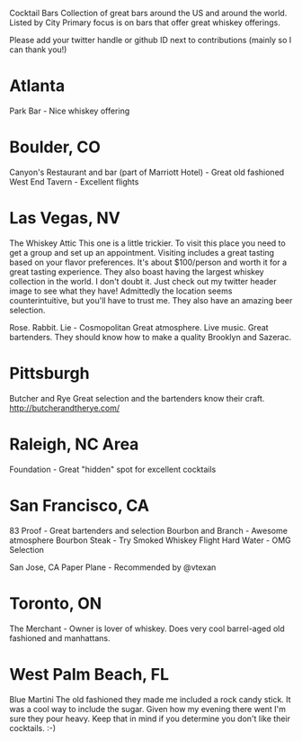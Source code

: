 Cocktail Bars
Collection of great bars around the US and around the world. Listed by City
Primary focus is on bars that offer great whiskey offerings.

Please add your twitter handle or github ID next to contributions (mainly so I can thank you!)

# Atlanta
Park Bar - Nice whiskey offering

# Boulder, CO
Canyon's Restaurant and bar (part of Marriott Hotel) - Great old fashioned
West End Tavern - Excellent flights

# Las Vegas, NV

The Whiskey Attic
This one is a little trickier. To visit this place you need to get a group and set up an appointment. Visiting includes a great tasting based on your flavor preferences. It's about $100/person and worth it for a great tasting experience.
They also boast having the largest whiskey collection in the world. I don't doubt it. Just check out my twitter header image to see what they have! Admittedly the location seems counterintuitive, but you'll have to trust me. They also have an amazing beer selection.

Rose. Rabbit. Lie - Cosmopolitan
Great atmosphere. Live music. Great bartenders.
They should know how to make a quality Brooklyn and Sazerac.

# Pittsburgh
Butcher and Rye
Great selection and the bartenders know their craft.
http://butcherandtherye.com/

# Raleigh, NC Area
Foundation - Great "hidden" spot for excellent cocktails

# San Francisco, CA

83 Proof - Great bartenders and selection
Bourbon and Branch - Awesome atmosphere
Bourbon Steak - Try Smoked Whiskey Flight
Hard Water - OMG Selection

San Jose, CA
Paper Plane - Recommended by @vtexan

# Toronto, ON

The Merchant - Owner is lover of whiskey. Does very cool barrel-aged old fashioned and manhattans.

# West Palm Beach, FL
Blue Martini
The old fashioned they made me included a rock candy stick. It was a cool way to include the sugar. Given how my evening there went I'm sure they pour heavy. Keep that in mind if you determine you don't like their cocktails. :-)

